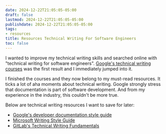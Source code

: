 ```yaml
---
date: 2024-12-22T21:05:05-05:00
draft: false
lastmod: 2024-12-22T21:05:05-05:00
publishdate: 2024-12-22T21:05:05-05:00
tags:
- resources
title: Resources Technical Writing For Software Engineers
toc: false
---
```


I wanted to improve my technical writing skills and searched online with "technical writing for software engineers". [Google's technical writing courses](https://developers.google.com/tech-writing/overview) was the first result and I immediately jumped into it.

I finished the courses and they now belong to my must-read resources. It ticks a lot of aha moments about technical writing. Google strongly stress that documentation is part of software development. And from my experience in the industry, this couldn't be more true.

Below are technical writing resources I want to save for later:
- [Google's developer documentation style guide](https://developers.google.com/style)
- [Microsoft Writing Style Guide](https://learn.microsoft.com/en-us/style-guide/)
- [GitLab's Technical Writing Fundamentals](https://handbook.gitlab.com/handbook/product/ux/technical-writing/fundamentals/)
